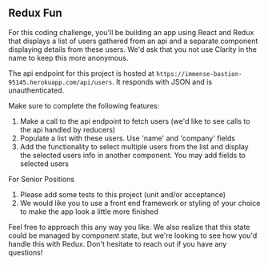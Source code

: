 ## Redux Fun
For this coding challenge, you'll be building an app using React and Redux that displays a list of users gathered from an api and a separate component displaying details from these users. We'd ask that you not use Clarity in the name to keep this more anonymous.

The api endpoint for this project is hosted at `https://immense-bastion-95145.herokuapp.com/api/users`. It responds with JSON and is unauthenticated.

Make sure to complete the following features:

1. Make a call to the api endpoint to fetch users (we'd like to see calls to the api handled by reducers)
2. Populate a list with these users. Use 'name' and 'company' fields
3. Add the functionality to select multiple users from the list and display the selected users info in another component. You may add fields to selected users

For Senior Positions
1. Please add some tests to this project (unit and/or acceptance)
2. We would like you to use a front end framework or styling of your choice to make the app look a little more finished

Feel free to approach this any way you like. We also realize that this state could be managed by component state, but we're looking to see how you'd handle this with Redux. Don't hesitate to reach out if you have any questions!
